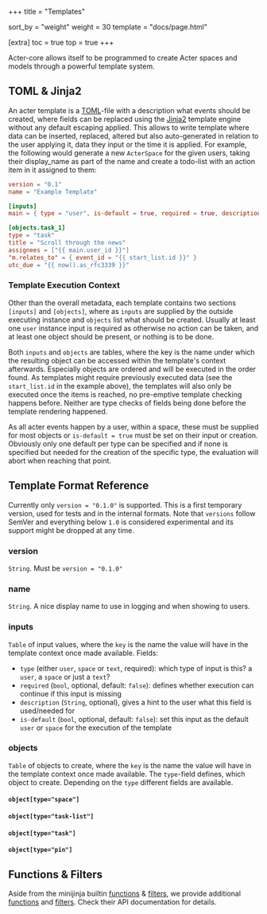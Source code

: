 +++
title = "Templates"

sort_by = "weight"
weight = 30
template = "docs/page.html"

[extra]
toc = true
top = true
+++

Acter-core allows itself to be programmed to create Acter spaces and models through a powerful template system.

## TOML & Jinja2

An acter template is a [TOML][toml]-file with a description what events should be created, where fields can be replaced using the [Jinja2][jinja2] template engine without any default escaping applied. This allows to write template where data can be inserted, replaced, altered but also auto-generated in relation to the user applying it, data they input or the time it is applied. For example, the following would generate a new `ActerSpace` for the given users, taking their display_name as part of the name and create a todo-list with an action item in it assigned to them:

```toml
version = "0.1"
name = "Example Template"

[inputs]
main = { type = "user", is-default = true, required = true, description = "The user" }

[objects.task_1]
type = "task"
title = "Scroll through the news"
assignees = ["{{ main.user_id }}"]
"m.relates_to" = { event_id = "{{ start_list.id }}" }
utc_due = "{{ now().as_rfc3339 }}"
```

### Template Execution Context

Other than the overall metadata, each template contains two sections `[inputs]` and `[objects]`, where as `inputs` are supplied by the outside executing instance and `objects` list what should be created. Usually at least one `user` instance input is required as otherwise no action can be taken, and at least one object should be present, or nothing is to be done.

Both `inputs` and `objects` are tables, where the key is the name under which the resulting object can be accessed within the template's context afterwards. Especially objects are ordered and will be executed in the order found. As templates might require previously executed data (see the `start_list.id` in the example above), the templates will also only be executed once the items is reached, no pre-emptive template checking happens before. Neither are type checks of fields being done before the template rendering happened.

As all acter events happen by a user, within a space, these must be supplied for most objects or `is-default = true` must be set on their input or creation. Obviously only one default per type can be specified and if none is specified but needed for the creation of the specific type, the evaluation will abort when reaching that point.

## Template Format Reference

Currently only `version = "0.1.0"` is supported. This is a first temporary version, used for tests and in the internal formats. Note that `versions` follow SemVer and everything below `1.0` is considered experimental and its support might be dropped at any time.

### version

`String`. Must be `version = "0.1.0"`

### name

`String`. A nice display name to use in logging and when showing to users.

### inputs

`Table` of input values, where the `key` is the name the value will have in the template context once made available. Fields:

- `type` (either `user`, `space` or `text`, required): which type of input is this? a `user`, a `space` or just a `text`?
- `required` (`bool`, optional, default: `false`): defines whether execution can continue if this input is missing
- `description` (`String`, optional), gives a hint to the user what this field is used/needed for
- `is-default` (`bool`, optional, default: `false`): set this input as the default `user` or `space` for the execution of the template

### objects

`Table` of objects to create, where the `key` is the name the value will have in the template context once made available. The `type`-field defines, which object to create. Depending on the `type` different fields are available.

#### `object[type="space"]`

#### `object[type="task-list"]`

#### `object[type="task"]`

#### `object[type="pin"]`

## Functions & Filters

Aside from the minijinja builtin [functions](https://docs.rs/minijinja/latest/minijinja/functions/index.html#functions) & [filters](https://docs.rs/minijinja/latest/minijinja/filters/index.html#functions), we provide additional [functions](/api/main/rust/acter_core/templates/functions.html) and [filters](/api/main/rust/acter_core/templaets/filters.html). Check their API documentation for details.

[toml]: https://github.com/toml-lang/toml
[jinja2]: https://jinja.palletsprojects.com/en/3.1.x/templates/
